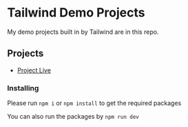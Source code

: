 # Tailwind Demo Projects
My demo projects built in by Tailwind are in this repo.
## Projects
- [Project Live](https://fm-afzal.github.io/restaurant/)
### Installing

Please run `npm i` or `npm install` to get the required packages

You can also run the packages by `npm run dev` 
